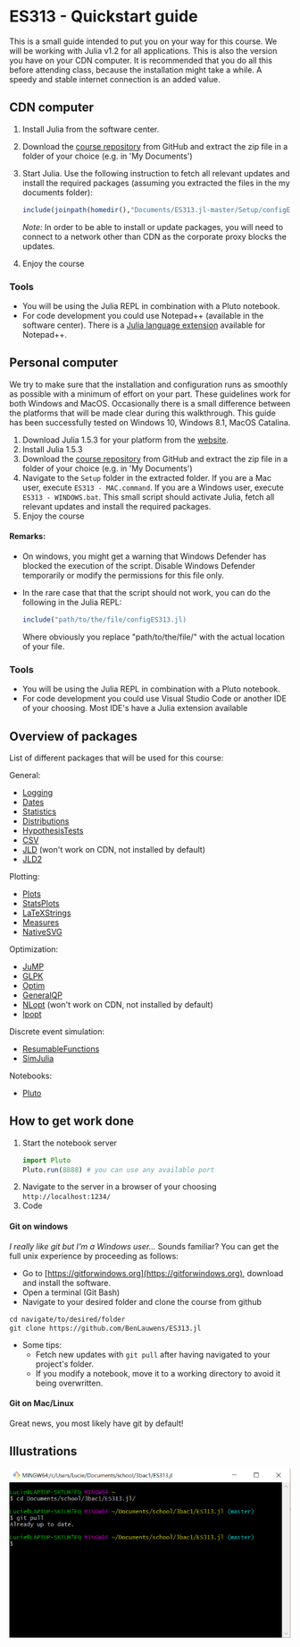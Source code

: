 # ES313 - Quickstart guide
This is a small guide intended to put you on your way for this course. We will be working with Julia v1.2 for all applications. This is also the version you have on your CDN computer. It is recommended that you do all this before attending class, because the installation might take a while. A speedy and stable internet connection is an added value.

## CDN computer
1. Install Julia from the software center. 
2. Download the [course repository](https://github.com/BenLauwens/ES313.jl) from GitHub and extract the zip file in a folder of your choice (e.g. in 'My Documents')
3. Start Julia. Use the following instruction to fetch all relevant updates and install the required packages (assuming you extracted the files in the my documents folder):
    ```julia
    include(joinpath(homedir(),"Documents/ES313.jl-master/Setup/configES313.jl"))
    ```
    
    *Note:* In order to be able to install or update packages, you will need to connect to a network other than CDN as the corporate proxy blocks the updates.
4. Enjoy the course

### Tools
* You will be using the Julia REPL in combination with a Pluto notebook.
* For code development you could use Notepad++ (available in the software center). There is a [Julia language extension](https://github.com/JuliaEditorSupport/julia-NotepadPlusPlus) available for Notepad++.

## Personal computer
We try to make sure that the installation and configuration runs as smoothly as possible with a minimum of effort on your part. These guidelines work for both Windows and MacOS. Occasionally there is a small difference between the platforms that will be made clear during this walkthrough. This guide has been successfully tested on Windows 10, Windows 8.1, MacOS Catalina.

1. Download Julia 1.5.3 for your platform from the [website](https://julialang.org/downloads/).
2. Install Julia 1.5.3
3. Download the [course repository](https://github.com/BenLauwens/ES313.jl) from GitHub and extract the zip file in a folder of your choice (e.g. in 'My Documents')
4. Navigate to the `Setup` folder in the extracted folder. If you are a Mac user, execute `ES313 - MAC.command`. If you are a Windows user, execute `ES313 - WINDOWS.bat`. This small script should activate Julia, fetch all relevant updates and install the required packages.
5. Enjoy the course

#### Remarks:
- On windows, you might get a warning that Windows Defender has blocked the execution of the script. Disable Windows Defender temporarily or modify the permissions for this file only.
- In the rare case that that the script should not work, you can do the following in the Julia REPL:

    ```Julia
    include("path/to/the/file/configES313.jl)
    ```
    
    
    Where obviously you replace "path/to/the/file/" with the actual location of your file.

### Tools
* You will be using the Julia REPL in combination with a Pluto notebook.
* For code development you could use Visual Studio Code or another IDE of your choosing. Most IDE's have a Julia extension available  

##  Overview of packages
List of different packages that will be used for this course:

General:
* [Logging](https://docs.julialang.org/en/v1.2/stdlib/Logging/#)
* [Dates](https://docs.julialang.org/en/v1.2/stdlib/Dates/)
* [Statistics](https://docs.julialang.org/en/v1.2/stdlib/Statistics/)
* [Distributions](https://juliastats.org/Distributions.jl/stable/)
* [HypothesisTests](https://juliastats.org/HypothesisTests.jl/stable/)
* [CSV](https://juliadata.github.io/CSV.jl/stable/)
* [JLD](https://github.com/JuliaIO/JLD.jl) (won't work on CDN, not installed by default)
* [JLD2](https://github.com/JuliaIO/JLD2.jl)

Plotting:
* [Plots](http://docs.juliaplots.org/latest/)
* [StatsPlots](https://github.com/JuliaPlots/StatsPlots.jl)
* [LaTeXStrings](https://github.com/stevengj/LaTeXStrings.jl)
* [Measures](https://github.com/JuliaGraphics/Measures.jl)
* [NativeSVG](https://github.com/BenLauwens/NativeSVG.jl)

Optimization:
* [JuMP](https://jump.dev/JuMP.jl/v0.19.0/index.html)
* [GLPK](https://github.com/jump-dev/GLPK.jl)
* [Optim](https://julianlsolvers.github.io/Optim.jl/stable/)
* [GeneralQP](https://github.com/oxfordcontrol/GeneralQP.jl)
* [NLopt](https://github.com/JuliaOpt/NLopt.jl) (won't work on CDN, not installed by default)
* [Ipopt](https://ipoptjl.readthedocs.io/en/latest/ipopt.html)

Discrete event simulation:
* [ResumableFunctions](https://github.com/BenLauwens/ResumableFunctions.jl)
* [SimJulia](https://github.com/BenLauwens/SimJulia.jl)

Notebooks:
* [Pluto](https://github.com/fonsp/Pluto.jl)

## How to get work done
1. Start the notebook server
    ```Julia
    import Pluto
    Pluto.run(8888) # you can use any available port
    ```
2. Navigate to the server in a browser of your choosing
    ```http://localhost:1234/```
3. Code


#### Git on windows
*I really like git but I'm a Windows user...*  Sounds familiar? You can get the full unix experience by proceeding as follows:
* Go to [https://gitforwindows.org](https://gitforwindows.org), download and install the software.
* Open a terminal (Git Bash)
* Navigate to your desired folder and clone the course from github

```console
cd navigate/to/desired/folder
git clone https://github.com/BenLauwens/ES313.jl
```
* Some tips:
    * Fetch new updates with `git pull` after having navigated to your project's folder.
    * If you modify a notebook, move it to a working directory to avoid it being overwritten.


#### Git on Mac/Linux
Great news, you most likely have git by default! 

## Illustrations 
<img src="./Img/gitbash.png" alt="Jupyter input">  